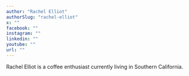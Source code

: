 ```yaml
---
author: "Rachel Elliot"
authorSlug: "rachel-elliot"
x: ""
facebook: ""
instagram: ""
linkedin: ""
youtube: ""
url: ""
---
```


Rachel Elliot is a coffee enthusiast currently living in Southern California.
